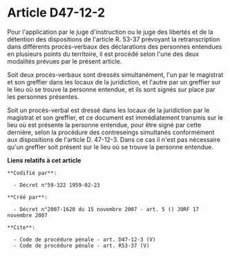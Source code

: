 # Article D47-12-2

Pour l'application par le juge d'instruction ou le juge des libertés et de la détention des dispositions de l'article R.
53-37 prévoyant la retranscription dans différents procès-verbaux des déclarations des personnes entendues en plusieurs
points du territoire, il est procédé selon l'une des deux modalités prévues par le présent article. 

Soit deux procès-verbaux sont dressés simultanément, l'un par le magistrat et son greffier dans les locaux de la juridiction,
et l'autre par un greffier sur le lieu où se trouve la personne entendue, et ils sont signés sur place par les personnes
présentes. 

Soit un procès-verbal est dressé dans les locaux de la juridiction par le magistrat et son greffier, et ce document est
immédiatement transmis sur le lieu où est présente la personne entendue, pour être signé par cette dernière, selon la
procédure des contreseings simultanés conformément aux dispositions de l'article D. 47-12-3. Dans ce cas il n'est pas
nécessaire qu'un greffier soit présent sur le lieu où se trouve la personne entendue.

**Liens relatifs à cet article**

	**Codifié par**:

	  - Décret n°59-322 1959-02-23

	**Créé par**:

	  - Décret n°2007-1620 du 15 novembre 2007 - art. 5 () JORF 17 novembre 2007

	**Cite**:

	  - Code de procédure pénale - art. D47-12-3 (V)
	  - Code de procédure pénale - art. R53-37 (V)
